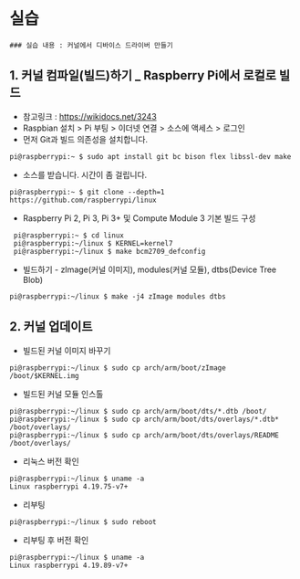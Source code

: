 # 실습
```
### 실습 내용 : 커널에서 디바이스 드라이버 만들기
```
## 1.  커널 컴파일(빌드)하기 _ Raspberry Pi에서 로컬로 빌드
   *  참고링크 : https://wikidocs.net/3243
   *  Raspbian 설치 > Pi 부팅 > 이더넷 연결 > 소스에 액세스 > 로그인
   *  먼저 Git과 빌드 의존성을 설치합니다.
   ```
   pi@raspberrypi:~ $ sudo apt install git bc bison flex libssl-dev make
   ```
   * 소스를 받습니다. 시간이 좀 걸립니다.
   ```
   pi@raspberrypi:~ $ git clone --depth=1 https://github.com/raspberrypi/linux
   ```
   * Raspberry Pi 2, Pi 3, Pi 3+ 및 Compute Module 3 기본 빌드 구성
   ```
    pi@raspberrypi:~ $ cd linux
    pi@raspberrypi:~/linux $ KERNEL=kernel7
    pi@raspberrypi:~/linux $ make bcm2709_defconfig
   ```
   * 빌드하기 - zImage(커널 이미지), modules(커널 모듈), dtbs(Device Tree Blob)
   ```
   pi@raspberrypi:~/linux $ make -j4 zImage modules dtbs
   ```
  
  
  
## 2.  커널 업데이트
   * 빌드된 커널 이미지 바꾸기
   ```
   pi@raspberrypi:~/linux $ sudo cp arch/arm/boot/zImage /boot/$KERNEL.img
   ```
   * 빌드된 커널 모듈 인스톨
   ```
   pi@raspberrypi:~/linux $ sudo cp arch/arm/boot/dts/*.dtb /boot/
   pi@raspberrypi:~/linux $ sudo cp arch/arm/boot/dts/overlays/*.dtb* /boot/overlays/
   pi@raspberrypi:~/linux $ sudo cp arch/arm/boot/dts/overlays/README /boot/overlays/
   ```
   * 리눅스 버전 확인
   ```
   pi@raspberrypi:~/linux $ uname -a
   Linux raspberrypi 4.19.75-v7+ 
   ```
   * 리부팅
   ```
   pi@raspberrypi:~/linux $ sudo reboot
   ```
   * 리부팅 후 버전 확인
   ```
   pi@raspberrypi:~/linux $ uname -a
   Linux raspberrypi 4.19.89-v7+
   ```
